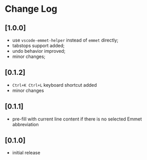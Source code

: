# Change Log

## [1.0.0]
- use `vscode-emmet-helper` instead of `emmet` directly;
- tabstops support added;
- undo behavior improved;
- minor changes;

## [0.1.2]
- `Ctrl+K Ctrl+L` keyboard shortcut added
- minor changes

## [0.1.1]

- pre-fill with current line content if there is no selected Emmet abbreviation

## [0.1.0]
- initial release